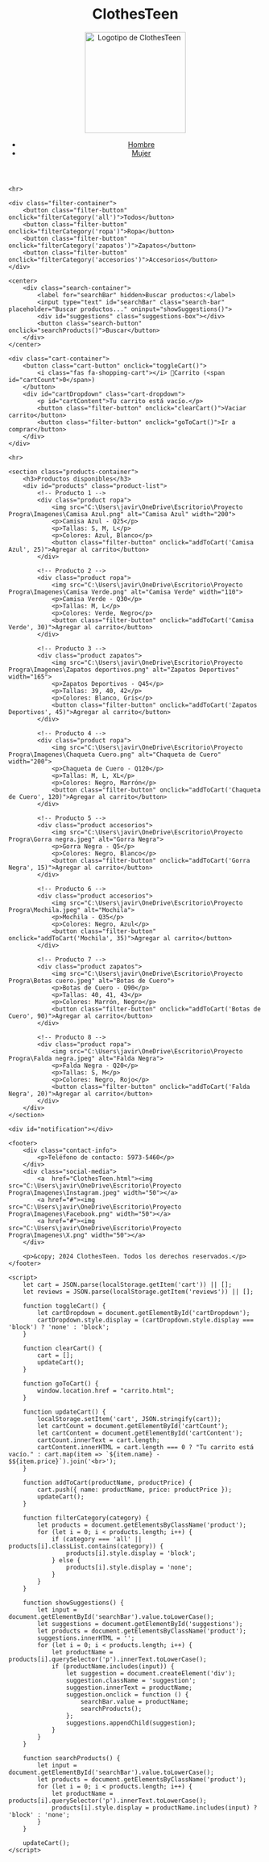 <!doctype html>
<html lang="es">
<head>
    <meta charset="UTF-8">
    <meta name="viewport" content="width=device-width, initial-scale=1.0">
    <meta name="description" content="ClothesTeen: Moda juvenil a tu alcance. Encuentra lo último en tendencias para hombres y mujeres.">
    <meta name="keywords" content="moda juvenil, ropa, hombres, mujeres, tienda de ropa">
    <title>ClothesTeen</title>
    <link rel="stylesheet" href="ClothesTeen.css">
</head>
<body id="mainBody" style="overflow: auto;">
    <header>
        <center><h1>ClothesTeen</h1></center>
        <center>
            <img src="C:\Users\javir\OneDrive\Escritorio\Proyecto Progra\Logo+A.png" alt="Logotipo de ClothesTeen" width="200" title="Nuestro Logo">
        </center>
        <nav>
            <ul>
                <li><a href="Men.html">Hombre</a></li>
                <li><a href="Women.html">Mujer</a></li>
            </ul>
        </nav>
    </header>

    <hr>

    <div class="filter-container">
        <button class="filter-button" onclick="filterCategory('all')">Todos</button>
        <button class="filter-button" onclick="filterCategory('ropa')">Ropa</button>
        <button class="filter-button" onclick="filterCategory('zapatos')">Zapatos</button>
        <button class="filter-button" onclick="filterCategory('accesorios')">Accesorios</button>
    </div>

    <center>
        <div class="search-container">
            <label for="searchBar" hidden>Buscar productos:</label>
            <input type="text" id="searchBar" class="search-bar" placeholder="Buscar productos..." oninput="showSuggestions()">
            <div id="suggestions" class="suggestions-box"></div>
            <button class="search-button" onclick="searchProducts()">Buscar</button>
        </div>
    </center>

    <div class="cart-container">
        <button class="cart-button" onclick="toggleCart()">
            <i class="fas fa-shopping-cart"></i> 🛒Carrito (<span id="cartCount">0</span>)
        </button>
        <div id="cartDropdown" class="cart-dropdown">
            <p id="cartContent">Tu carrito está vacío.</p>
            <button class="filter-button" onclick="clearCart()">Vaciar carrito</button>
            <button class="filter-button" onclick="goToCart()">Ir a comprar</button>
        </div>
    </div>

    <hr>

    <section class="products-container">
        <h3>Productos disponibles</h3>
        <div id="products" class="product-list">
            <!-- Producto 1 -->
            <div class="product ropa">
                <img src="C:\Users\javir\OneDrive\Escritorio\Proyecto Progra\Imagenes\Camisa Azul.png" alt="Camisa Azul" width="200">
                <p>Camisa Azul - Q25</p>
                <p>Tallas: S, M, L</p>
                <p>Colores: Azul, Blanco</p>
                <button class="filter-button" onclick="addToCart('Camisa Azul', 25)">Agregar al carrito</button>
            </div>
            
            <!-- Producto 2 -->
            <div class="product ropa">
                <img src="C:\Users\javir\OneDrive\Escritorio\Proyecto Progra\Imagenes\Camisa Verde.png" alt="Camisa Verde" width="110">
                <p>Camisa Verde - Q30</p>
                <p>Tallas: M, L</p>
                <p>Colores: Verde, Negro</p>
                <button class="filter-button" onclick="addToCart('Camisa Verde', 30)">Agregar al carrito</button>
            </div>
            
            <!-- Producto 3 -->
            <div class="product zapatos">
                <img src="C:\Users\javir\OneDrive\Escritorio\Proyecto Progra\Imagenes\Zapatos deportivos.png" alt="Zapatos Deportivos" width="165">
                <p>Zapatos Deportivos - Q45</p>
                <p>Tallas: 39, 40, 42</p>
                <p>Colores: Blanco, Gris</p>
                <button class="filter-button" onclick="addToCart('Zapatos Deportivos', 45)">Agregar al carrito</button>
            </div>

            <!-- Producto 4 -->
            <div class="product ropa">
                <img src="C:\Users\javir\OneDrive\Escritorio\Proyecto Progra\Imagenes\Chaqueta Cuero.png" alt="Chaqueta de Cuero" width="200">
                <p>Chaqueta de Cuero - Q120</p>
                <p>Tallas: M, L, XL</p>
                <p>Colores: Negro, Marrón</p>
                <button class="filter-button" onclick="addToCart('Chaqueta de Cuero', 120)">Agregar al carrito</button>
            </div>

            <!-- Producto 5 -->
            <div class="product accesorios">
                <img src="C:\Users\javir\OneDrive\Escritorio\Proyecto Progra\Gorra negra.jpeg" alt="Gorra Negra">
                <p>Gorra Negra - Q5</p>
                <p>Colores: Negro, Blanco</p>
                <button class="filter-button" onclick="addToCart('Gorra Negra', 15)">Agregar al carrito</button>
            </div>

            <!-- Producto 6 -->
            <div class="product accesorios">
                <img src="C:\Users\javir\OneDrive\Escritorio\Proyecto Progra\Mochila.jpeg" alt="Mochila">
                <p>Mochila - Q35</p>
                <p>Colores: Negro, Azul</p>
                <button class="filter-button" onclick="addToCart('Mochila', 35)">Agregar al carrito</button>
            </div>
            
            <!-- Producto 7 -->
            <div class="product zapatos">
                <img src="C:\Users\javir\OneDrive\Escritorio\Proyecto Progra\Botas cuero.jpeg" alt="Botas de Cuero">
                <p>Botas de Cuero - Q90</p>
                <p>Tallas: 40, 41, 43</p>
                <p>Colores: Marrón, Negro</p>
                <button class="filter-button" onclick="addToCart('Botas de Cuero', 90)">Agregar al carrito</button>
            </div>

            <!-- Producto 8 -->
            <div class="product ropa">
                <img src="C:\Users\javir\OneDrive\Escritorio\Proyecto Progra\Falda negra.jpeg" alt="Falda Negra">
                <p>Falda Negra - Q20</p>
                <p>Tallas: S, M</p>
                <p>Colores: Negro, Rojo</p>
                <button class="filter-button" onclick="addToCart('Falda Negra', 20)">Agregar al carrito</button>
            </div>
        </div>
    </section>

    <div id="notification"></div>

    <footer>
        <div class="contact-info">
            <p>Teléfono de contacto: 5973-5460</p>
        </div>
        <div class="social-media">
            <a  href="ClothesTeen.html"><img src="C:\Users\javir\OneDrive\Escritorio\Proyecto Progra\Imagenes\Instagram.jpeg" width="50"></a> 
			<a href="#"><img src="C:\Users\javir\OneDrive\Escritorio\Proyecto Progra\Imagenes\Facebook.png" width="50"></a> 
			<a href="#"><img src="C:\Users\javir\OneDrive\Escritorio\Proyecto Progra\Imagenes\X.png" width="50"></a>
        </div>
		
		<p>&copy; 2024 ClothesTeen. Todos los derechos reservados.</p>
    </footer>

    <script>
        let cart = JSON.parse(localStorage.getItem('cart')) || [];
        let reviews = JSON.parse(localStorage.getItem('reviews')) || [];

        function toggleCart() {
            let cartDropdown = document.getElementById('cartDropdown');
            cartDropdown.style.display = (cartDropdown.style.display === 'block') ? 'none' : 'block';
        }

        function clearCart() {
            cart = [];
            updateCart();
        }

        function goToCart() {
            window.location.href = "carrito.html";
        }

        function updateCart() {
            localStorage.setItem('cart', JSON.stringify(cart));
            let cartCount = document.getElementById('cartCount');
            let cartContent = document.getElementById('cartContent');
            cartCount.innerText = cart.length;
            cartContent.innerHTML = cart.length === 0 ? "Tu carrito está vacío." : cart.map(item => `${item.name} - $${item.price}`).join('<br>');
        }

        function addToCart(productName, productPrice) {
            cart.push({ name: productName, price: productPrice });
            updateCart();
        }

        function filterCategory(category) {
            let products = document.getElementsByClassName('product');
            for (let i = 0; i < products.length; i++) {
                if (category === 'all' || products[i].classList.contains(category)) {
                    products[i].style.display = 'block';
                } else {
                    products[i].style.display = 'none';
                }
            }
        }

        function showSuggestions() {
            let input = document.getElementById('searchBar').value.toLowerCase();
            let suggestions = document.getElementById('suggestions');
            let products = document.getElementsByClassName('product');
            suggestions.innerHTML = '';
            for (let i = 0; i < products.length; i++) {
                let productName = products[i].querySelector('p').innerText.toLowerCase();
                if (productName.includes(input)) {
                    let suggestion = document.createElement('div');
                    suggestion.className = 'suggestion';
                    suggestion.innerText = productName;
                    suggestion.onclick = function () {
                        searchBar.value = productName;
                        searchProducts();
                    };
                    suggestions.appendChild(suggestion);
                }
            }
        }

        function searchProducts() {
            let input = document.getElementById('searchBar').value.toLowerCase();
            let products = document.getElementsByClassName('product');
            for (let i = 0; i < products.length; i++) {
                let productName = products[i].querySelector('p').innerText.toLowerCase();
                products[i].style.display = productName.includes(input) ? 'block' : 'none';
            }
        }

        updateCart();
    </script>
</body>
</html>
